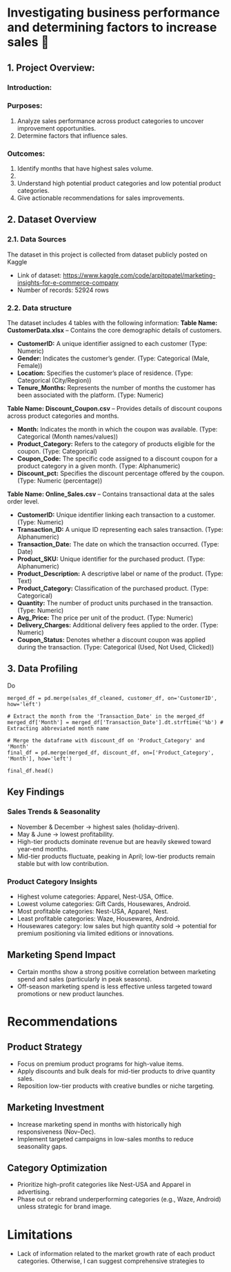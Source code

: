 # **Investigating business performance and determining factors to increase sales 💸**
## 1. Project Overview:
### Introduction:

### Purposes:
1. Analyze sales performance across product categories to uncover improvement opportunities.
2. Determine factors that influence sales. 
### Outcomes:
1. Identify months that have highest sales volume.
2. 
3. Understand high potential product categories and low potential product categories.
4. Give actionable recommendations for sales improvements.

## 2. Dataset Overview
### 2.1. Data Sources
The dataset in this project is collected from dataset publicly posted on Kaggle 
- Link of dataset: https://www.kaggle.com/code/arpitppatel/marketing-insights-for-e-commerce-company
- Number of records: 52924 rows
### 2.2. Data structure
The dataset includes 4 tables with the following information:
**Table Name: CustomerData.xlsx** – Contains the core demographic details of customers.
- **CustomerID:** A unique identifier assigned to each customer (Type: Numeric) 
- **Gender:** Indicates the customer’s gender. (Type: Categorical (Male, Female))
- **Location:** Specifies the customer’s place of residence. (Type: Categorical (City/Region))
- **Tenure_Months:** Represents the number of months the customer has been associated with the platform. (Type: Numeric)

**Table Name: Discount_Coupon.csv** – Provides details of discount coupons across product categories and months.
- **Month:** Indicates the month in which the coupon was available. (Type: Categorical (Month names/values))
- **Product_Category:** Refers to the category of products eligible for the coupon. (Type: Categorical)
- **Coupon_Code:** The specific code assigned to a discount coupon for a product category in a given month. (Type: Alphanumeric)
- **Discount_pct:** Specifies the discount percentage offered by the coupon. (Type: Numeric (percentage))

**Table Name: Online_Sales.csv** – Contains transactional data at the sales order level.
- **CustomerID:** Unique identifier linking each transaction to a customer. (Type: Numeric) 
- **Transaction_ID:** A unique ID representing each sales transaction. (Type: Alphanumeric)
- **Transaction_Date:** The date on which the transaction occurred. (Type: Date) 
- **Product_SKU:** Unique identifier for the purchased product. (Type: Alphanumeric)
- **Product_Description:** A descriptive label or name of the product. (Type: Text)
- **Product_Category:** Classification of the purchased product. (Type: Categorical)
- **Quantity:** The number of product units purchased in the transaction. (Type: Numeric)
- **Avg_Price:** The price per unit of the product. (Type: Numeric)
- **Delivery_Charges:** Additional delivery fees applied to the order. (Type: Numeric)
- **Coupon_Status:** Denotes whether a discount coupon was applied during the transaction. (Type: Categorical (Used, Not Used, Clicked))

## 3. Data Profiling
Do 
```
merged_df = pd.merge(sales_df_cleaned, customer_df, on='CustomerID', how='left')

# Extract the month from the 'Transaction_Date' in the merged_df
merged_df['Month'] = merged_df['Transaction_Date'].dt.strftime('%b') # Extracting abbreviated month name

# Merge the dataframe with discount_df on 'Product_Category' and 'Month'
final_df = pd.merge(merged_df, discount_df, on=['Product_Category', 'Month'], how='left')

final_df.head()
```

## Key Findings
### Sales Trends & Seasonality
- November & December → highest sales (holiday-driven).
- May & June → lowest profitability.
- High-tier products dominate revenue but are heavily skewed toward year-end months.
- Mid-tier products fluctuate, peaking in April; low-tier products remain stable but with low contribution.
### Product Category Insights
- Highest volume categories: Apparel, Nest-USA, Office.
- Lowest volume categories: Gift Cards, Housewares, Android.
- Most profitable categories: Nest-USA, Apparel, Nest.
- Least profitable categories: Waze, Housewares, Android.
- Housewares category: low sales but high quantity sold → potential for premium positioning via limited editions or innovations.
## Marketing Spend Impact
- Certain months show a strong positive correlation between marketing spend and sales (particularly in peak seasons).
- Off-season marketing spend is less effective unless targeted toward promotions or new product launches.
# Recommendations
## Product Strategy
- Focus on premium product programs for high-value items.
- Apply discounts and bulk deals for mid-tier products to drive quantity sales.
- Reposition low-tier products with creative bundles or niche targeting.
## Marketing Investment
- Increase marketing spend in months with historically high responsiveness (Nov–Dec).
- Implement targeted campaigns in low-sales months to reduce seasonality gaps.
## Category Optimization
- Prioritize high-profit categories like Nest-USA and Apparel in advertising.
- Phase out or rebrand underperforming categories (e.g., Waze, Android) unless strategic for brand image.
# Limitations
- Lack of information related to the market growth rate of each product categories. Otherwise, I can suggest comprehensive strategies to  
